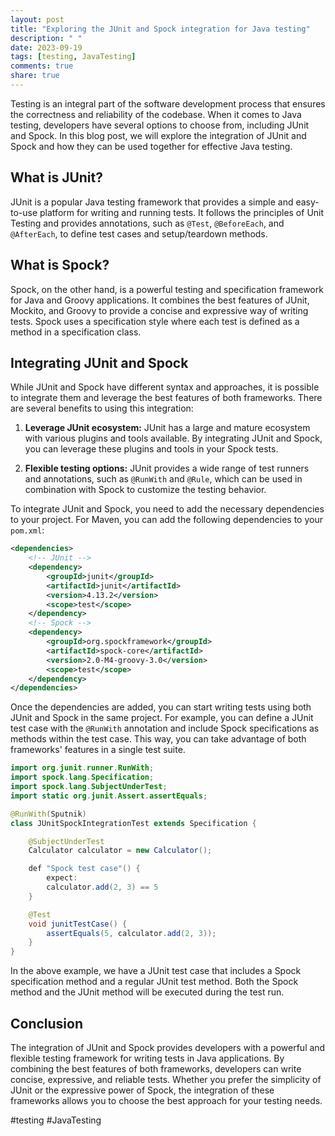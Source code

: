 ```yaml
---
layout: post
title: "Exploring the JUnit and Spock integration for Java testing"
description: " "
date: 2023-09-19
tags: [testing, JavaTesting]
comments: true
share: true
---
```


Testing is an integral part of the software development process that ensures the correctness and reliability of the codebase. When it comes to Java testing, developers have several options to choose from, including JUnit and Spock. In this blog post, we will explore the integration of JUnit and Spock and how they can be used together for effective Java testing.

## What is JUnit?

JUnit is a popular Java testing framework that provides a simple and easy-to-use platform for writing and running tests. It follows the principles of Unit Testing and provides annotations, such as `@Test`, `@BeforeEach`, and `@AfterEach`, to define test cases and setup/teardown methods.

## What is Spock?

Spock, on the other hand, is a powerful testing and specification framework for Java and Groovy applications. It combines the best features of JUnit, Mockito, and Groovy to provide a concise and expressive way of writing tests. Spock uses a specification style where each test is defined as a method in a specification class.

## Integrating JUnit and Spock

While JUnit and Spock have different syntax and approaches, it is possible to integrate them and leverage the best features of both frameworks. There are several benefits to using this integration:

1. **Leverage JUnit ecosystem:** JUnit has a large and mature ecosystem with various plugins and tools available. By integrating JUnit and Spock, you can leverage these plugins and tools in your Spock tests.

2. **Flexible testing options:** JUnit provides a wide range of test runners and annotations, such as `@RunWith` and `@Rule`, which can be used in combination with Spock to customize the testing behavior.

To integrate JUnit and Spock, you need to add the necessary dependencies to your project. For Maven, you can add the following dependencies to your `pom.xml`:

```xml
<dependencies>
    <!-- JUnit -->
    <dependency>
        <groupId>junit</groupId>
        <artifactId>junit</artifactId>
        <version>4.13.2</version>
        <scope>test</scope>
    </dependency>
    <!-- Spock -->
    <dependency>
        <groupId>org.spockframework</groupId>
        <artifactId>spock-core</artifactId>
        <version>2.0-M4-groovy-3.0</version>
        <scope>test</scope>
    </dependency>
</dependencies>
```

Once the dependencies are added, you can start writing tests using both JUnit and Spock in the same project. For example, you can define a JUnit test case with the `@RunWith` annotation and include Spock specifications as methods within the test case. This way, you can take advantage of both frameworks' features in a single test suite.

```java
import org.junit.runner.RunWith;
import spock.lang.Specification;
import spock.lang.SubjectUnderTest;
import static org.junit.Assert.assertEquals;

@RunWith(Sputnik)
class JUnitSpockIntegrationTest extends Specification {

    @SubjectUnderTest
    Calculator calculator = new Calculator();

    def "Spock test case"() {
        expect:
        calculator.add(2, 3) == 5
    }

    @Test
    void junitTestCase() {
        assertEquals(5, calculator.add(2, 3));
    }
}
```

In the above example, we have a JUnit test case that includes a Spock specification method and a regular JUnit test method. Both the Spock method and the JUnit method will be executed during the test run.

## Conclusion

The integration of JUnit and Spock provides developers with a powerful and flexible testing framework for writing tests in Java applications. By combining the best features of both frameworks, developers can write concise, expressive, and reliable tests. Whether you prefer the simplicity of JUnit or the expressive power of Spock, the integration of these frameworks allows you to choose the best approach for your testing needs.

#testing #JavaTesting